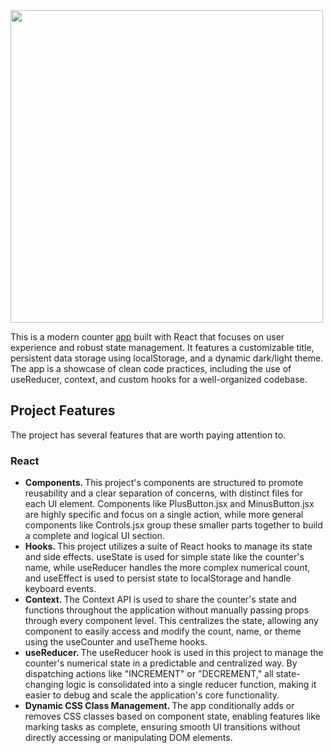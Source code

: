 <img src="https://henryegloff.com/media/simple-counter-app-design.jpg" width="500" />
<br />

This is a modern counter <a target="_blank" href="https://yusuf-youth.github.io/Counter-Pro/">app</a> built with React that focuses on user experience and robust state management. It features a customizable title, persistent data storage using localStorage, and a dynamic dark/light theme. The app is a showcase of clean code practices, including the use of useReducer, context, and custom hooks for a well-organized codebase.

<h2>Project Features</h2>
The project has several features that are worth paying attention to. 
<h3>React</h3>
<ul>
  <li>
    <b>Components. </b> This project's components are structured to promote reusability and a clear separation of concerns, with distinct files for each UI element. Components like PlusButton.jsx and MinusButton.jsx are highly specific and focus on a single action, while more general components like Controls.jsx group these smaller parts together to build a complete and logical UI section.
  </li>
  <li>
    <b>Hooks. </b> This project utilizes a suite of React hooks to manage its state and side effects. useState is used for simple state like the counter's name, while useReducer handles the more complex numerical count, and useEffect is used to persist state to localStorage and handle keyboard events.
  </li>
  <li>
    <b>Context. </b> The Context API is used to share the counter's state and functions throughout the application without manually passing props through every component level. This centralizes the state, allowing any component to easily access and modify the count, name, or theme using the useCounter and useTheme hooks.
  </li>
  <li>
    <b>useReducer. </b> The useReducer hook is used in this project to manage the counter's numerical state in a predictable and centralized way. By dispatching actions like "INCREMENT" or "DECREMENT," all state-changing logic is consolidated into a single reducer function, making it easier to debug and scale the application's core functionality.
  </li>
  <li>
    <b>Dynamic CSS Class Management. </b> The app conditionally adds or removes CSS classes based on component state, enabling features like marking tasks as complete, ensuring smooth UI transitions without directly accessing or manipulating DOM elements.
  </li>
</ul>
